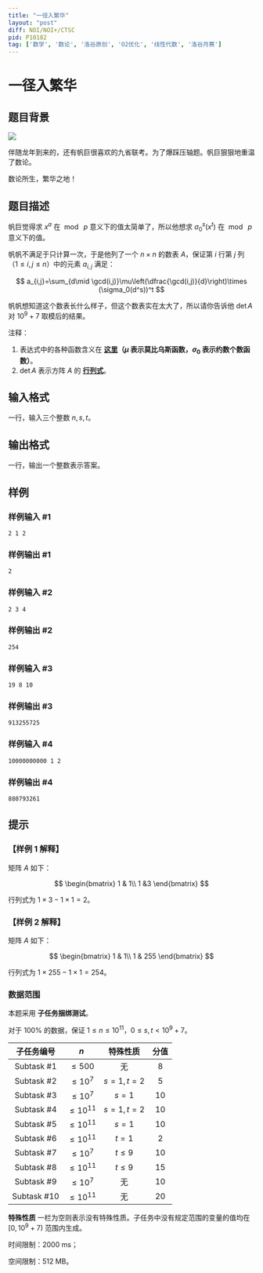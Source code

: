 ```yaml
---
title: "一径入繁华"
layout: "post"
diff: NOI/NOI+/CTSC
pid: P10182
tag: ['数学', '数论', '洛谷原创', 'O2优化', '线性代数', '洛谷月赛']
---
```

# 一径入繁华
## 题目背景

![](https://cdn.luogu.com.cn/upload/image_hosting/68qtrpb7.png)

伴随龙年到来的，还有帆巨很喜欢的九省联考。为了爆踩压轴题。帆巨狠狠地重温了数论。

数论所生，繁华之地！
## 题目描述

帆巨觉得求 $x^a$ 在 $\bmod\ p$ 意义下的值太简单了，所以他想求 $\sigma_0^s(x^t)$ 在 $\bmod\ p$ 意义下的值。

帆帆不满足于只计算一次，于是他列了一个 $n\times n$ 的数表 $A$，保证第 $i$ 行第 $j$ 列（$1\le i,j\le n$）中的元素 $a_{i,j}$ 满足：

$$
a_{i,j}=\sum_{d\mid \gcd(i,j)}\mu\left(\dfrac{\gcd(i,j)}{d}\right)\times (\sigma_0(d^s))^t
$$

帆帆想知道这个数表长什么样子，但这个数表实在太大了，所以请你告诉他 $\det A$ 对 $10^9+7$ 取模后的结果。

注释：

1. 表达式中的各种函数含义在 **[这里](https://oi-wiki.org/math/number-theory/basic/#%E4%BE%8B%E5%AD%90)（$\mu$ 表示莫比乌斯函数，$\sigma_0$ 表示约数个数函数）**。
2. $\det A$ 表示方阵 $A$ 的 **[行列式](https://baike.baidu.com/item/%E8%A1%8C%E5%88%97%E5%BC%8F/2010180)**。
## 输入格式

一行，输入三个整数 $n,s,t$。
## 输出格式

一行，输出一个整数表示答案。
## 样例

### 样例输入 #1
```
2 1 2
```
### 样例输出 #1
```
2
```
### 样例输入 #2
```
2 3 4
```
### 样例输出 #2
```
254
```
### 样例输入 #3
```
19 8 10
```
### 样例输出 #3
```
913255725
```
### 样例输入 #4
```
10000000000 1 2
```
### 样例输出 #4
```
880793261
```
## 提示

### 【样例 $1$ 解释】

矩阵 $A$ 如下：

$$
\begin{bmatrix}
1 & 1\\
1 &3
\end{bmatrix}
$$

行列式为 $1\times 3 - 1\times 1=2$。

### 【样例 $2$ 解释】

矩阵 $A$ 如下：

$$
\begin{bmatrix}
1 & 1\\
1 & 255
\end{bmatrix}
$$

行列式为 $1\times 255 - 1 \times 1=254$。

### 数据范围

本题采用 **子任务捆绑测试**。

对于 $100\%$ 的数据，保证 $1\le n\le 10^{11}$，$0\le s,t< 10^9+7$。


| 子任务编号  |      $n$      | 特殊性质  | 分值 |
| :---------: | :-----------: | :-------: | :--: |
| Subtask #1  |   $\le 500$   |    无     | $8$  |
| Subtask #2  |  $\le 10^7$   | $s=1,t=2$ | $5$  |
| Subtask #3  |  $\le 10^7$   |   $s=1$   | $10$ |
| Subtask #4  | $\le 10^{11}$ | $s=1,t=2$ | $10$ |
| Subtask #5  | $\le 10^{11}$ |   $s=1$   | $10$ |
| Subtask #6  | $\le 10^{11}$ |   $t=1$   | $2$  |
| Subtask #7  | $\le 10^{7}$  | $t\le 9$  | $10$ |
| Subtask #8  | $\le 10^{11}$ | $t\le 9$  | $15$ |
| Subtask #9  |  $\le 10^7$   |    无     | $10$ |
| Subtask #10 | $\le 10^{11}$ |    无     | $20$ |

**特殊性质** 一栏为空则表示没有特殊性质。子任务中没有规定范围的变量的值均在 $[0,10^9+7)$ 范围内生成。

时间限制：$\text{2000 ms}$；

空间限制：$\text{512 MB}$。
